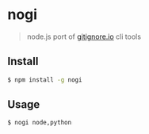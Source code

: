 nogi
=======

> node.js port of [gitignore.io](http://www.gitignore.io/) cli tools


Install
-------

```Bash
$ npm install -g nogi
```


Usage
-----

```Bash
$ nogi node,python
```
